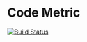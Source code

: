 # Code Metric
[![Build Status](https://travis-ci.com/minhlongdo/codemetric.svg?token=2kqqx3kCC2fE4GJ6yBBG&branch=master)](https://travis-ci.com/minhlongdo/codemetric)